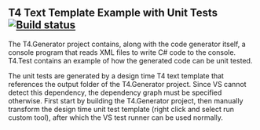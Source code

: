 T4 Text Template Example with Unit Tests [![Build status](https://travis-ci.org/stofte/t4-template-tests.svg?branch=master)](https://travis-ci.org/stofte/t4-template-tests)
----------------------------------------------------------------------------------------------------------------------------------------------------------------

The T4.Generator project contains, along with the code generator itself, 
a console program that reads XML files to write C# code to the 
console. T4.Test contains an example of how the generated code can 
be unit tested. 

The unit tests are generated by a design time T4 text template that 
references the output folder of the T4.Generator project. Since VS 
cannot detect this dependency, the dependency graph must be specified 
otherwise. First start by building the T4.Generator project, then 
manually transform the design time unit test template (right click 
and select run custom tool), after which the VS test runner can be 
used normally.
